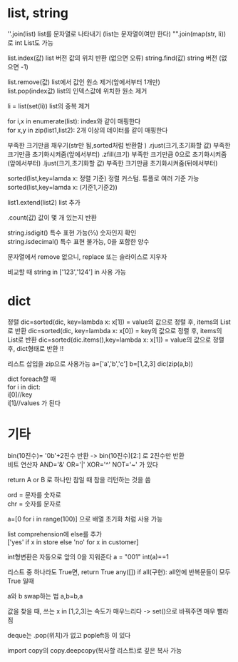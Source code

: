 # list, string

''.join(list) list를 문자열로 나타내기 (list는 문자열이여만 한다)
"".join(map(str, li)) 로 int List도 가능

list.index(값) list 버전 값의 위치 반환 (없으면 오류)
string.find(값) string 버전 (없으면 -1)

list.remove(값) list에서 값인 원소 제거(앞에서부터 1개만)  
list.pop(index값) list의 인덱스값에 위치한 원소 제거

li = list(set(li)) list의 중복 제거

for i,x in enumerate(list): index와 같이 매핑한다  
for x,y in zip(list1,list2): 2개 이상의 데이터를 같이 매핑한다

부족한 크기만큼 채우기(str만 됨,sorted처럼 반환함 )
.rjust(크기,초기화할 값) 부족한 크기만큼 초기화시켜줌(앞에서부터)
.zfill(크기) 부족한 크기만큼 0으로 초기화시켜줌 (앞에서부터)
.ljust(크기,초기화할 값) 부족한 크기만큼 초기화시켜줌(뒤에서부터)

sorted(list,key=lamda x: 정렬 기준) 정렬 커스텀. 튜플로 여러 기준 가능  
sorted(list,key=lamda x: (기준1,기준2))

list1.extend(list2) list 추가

.count(값) 값이 몇 개 있는지 반환

string.isdigit() 특수 표현 가능(⅔) 숫자인지 확인  
string.isdecimal() 특수 표현 불가능, 0을 포함한 양수

문자열에서 remove 없으니, replace 또는 슬라이스로 지우자

비교할 때 string in ['123','124'] in 사용 가능

# dict

정렬
dic=sorted(dic, key=lambda x: x[1]) = value의 값으로 정렬 후, items의 List로 반환
dic=sorted(dic, key=lambda x: x[0]) = key의 값으로 정렬 후, items의 List로 반환
dic=sorted(dic.items(),key=lambda x: x[1]) = value의 값으로 정렬 후, dict형태로 반환 !!

리스트 삽입을 zip으로 사용가능
a=['a','b','c']
b=[1,2,3]
dic(zip(a,b))

dict foreach할 때  
for i in dict:  
i[0]//key  
i[1]//values 가 된다

# 기타

bin(10진수)= '0b'+2진수 반환 -> bin(10진수)[2:] 로 2진수만 반환  
비트 연산자 AND='&' OR='|' XOR='^' NOT='~' 가 있다

return A or B 로 하나만 참일 때 참을 리턴하는 것을 씀

ord = 문자를 숫자로  
chr = 숫자를 문자로

a=[0 for i in range(100)] 으로 배열 초기화 처럼 사용 가능

list comprehension에 else를 추가  
['yes' if x in store else 'no' for x in customer]

int형변환은 자동으로 앞의 0을 지워준다
a = "001" int(a)==1

리스트 중 하나라도 True면, return True
any([])
if all(구현): all안에 반복문들이 모두 True 일때

a와 b swap하는 법
a,b=b,a

값을 찾을 때, 쓰는 x in [1,2,3]는 속도가 매우느리다
-> set()으로 바꿔주면 매우 빨라짐

deque는 .pop(위치)가 없고 popleft등 이 있다

import copy의 copy.deepcopy(복사할 리스트)로 깊은 복사 가능
